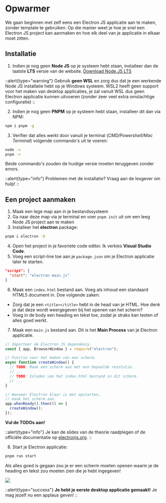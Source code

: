 # Opwarmer

We gaan beginnen met zelf eens een Electron JS applicatie aan te maken, zonder template te gebruiken. Op die manier weet je hoe je snel een Electron JS project kan aanmaken en hoe elk deel van je applicatie in elkaar moet zitten.

## Installatie

1. Indien je nog geen **Node JS** op je systeem hebt staan, installeer dan de laatste **LTS** versie van de website. [Download Node.JS LTS](https://nodejs.org/en)

::alert{type="warning"}
Gebruik **geen WSL** en zorg dus dat je een werkende Node JS installatie hebt op je Windows systeem. WSL2 heeft geen support voor het maken van desktop applicaties, je zal vanuit WSL dus geen Electron applicatie kunnen uitvoeren (zonder zeer veel extra omslachtige configuratie)
::

2. Indien je nog geen **PNPM** op je systeem hebt staan, installeer dit dan via NPM:

```bash
npm i pnpm -g
```

3. Verifier dat alles werkt door vanuit je terminal (_CMD/Powershell/Mac Terminal_) volgende commando's uit te voeren:

```sh
node -v
pnpm -v
```

Beide commando's zouden de huidige versie moeten teruggeven zonder errors.

::alert{type="info"}
Problemen met de installatie? Vraag aan de lesgever om hulp!
::

## Een project aanmaken

1. Maak een lege map aan in je bestandssysteem
2. Ga naar deze map via je terminal en voer `pnpm init` uit om een leeg Node JS project aan te maken
3. Installeer het **electron** package:

```sh
pnpm i electron -D
```

4. Open het project in je favoriete code editor. Ik verkies **Visual Studio Code**.
5. Voeg een script-line toe aan je `package.json` om je Electron applicatie later te starten.

```json
"script": {
  "start": "electron main.js"
}
```

6. Maak een `index.html` bestand aan. Voeg als inhoud een standaard HTML5 document in. Doe volgende zaken:

- Zorg dat je een `<title></title>` hebt in de head van je HTML. Hoe denk je dat deze wordt weergegeven bij het openen van het scherm?
- Voeg in de body een heading en tekst toe, zodat je straks kan testen of alles goed werkt.

7. Maak een `main.js` bestand aan. Dit is het **Main Process** van je Electron applicatie.

```js
// Importeer de Electron JS dependency.
const { app, BrowserWindow } = require("electron");

// Functie voor het maken van een scherm.
async function createWindow() {
  // TODO: Maak een scherm aan met een bepaalde resolutie.
  // ...
  // TODO: Inladen van het index.html bestand in dit scherm.
  // ...
}

// Wanneer Electron klaar is met opstarten,
// maak het scherm aan.
app.whenReady().then(() => {
  createWindow();
});
```

**Vul de TODOs aan!**

::alert{type="info"}
Je kan de slides van de theorie raadplegen of de officiële documentatie op [electronjs.org](https://www.electronjs.org/docs/latest).
::

8. Start je Electron applicatie:

```sh
pnpm run start
```

Als alles goed is gegaan zou je er een scherm moeten openen waarin je de heading en tekst zou moeten zien die je hebt ingegeven!

![](https://i.imgur.com/SGFVGDD.png)

::alert{type="success"}
**Je hebt je eerste desktop applicatie gemaakt!** Je mag jezelf nu een applaus geven!
::
